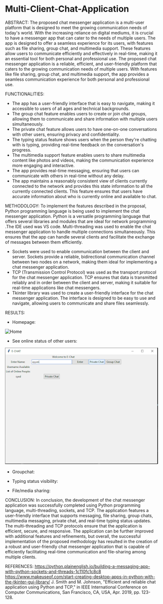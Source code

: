 # Multi-Client-Chat-Application

ABSTRACT:
The proposed chat messenger application is a multi-user platform that is designed to meet the growing communication needs of today's world. With the increasing reliance on digital mediums, it is crucial to have a messenger app that can cater to the needs of multiple users. The app is designed to offer a seamless experience for its users, with features such as file sharing, group chat, and multimedia support. These features allow users to communicate efficiently and effectively in real-time, making it an essential tool for both personal and professional use. The proposed chat messenger application is a reliable, efficient, and user-friendly platform that caters to the growing communication needs of multiple users. With features like file sharing, group chat, and multimedia support, the app provides a seamless communication experience for both personal and professional use.

FUNCTIONALITIES:
- The app has a user-friendly interface that is easy to navigate, making it accessible to users of all ages and technical backgrounds.
- The group chat feature enables users to create or join chat groups, allowing them to communicate and share information with multiple users simultaneously.
- The private chat feature allows users to have one-on-one conversations with other users, ensuring privacy and confidentiality.
- The typing status feature shows users when the person they're chatting with is typing, providing real-time feedback on the conversation's progress.
- The multimedia support feature enables users to share multimedia content like photos and videos, making the communication experience more engaging and interactive.
- The app provides real-time messaging, ensuring that users can communicate with others in real-time without any delay.
- The app maintains a reasonably consistent view of clients currently connected to the network and provides this state information to all the currently connected clients. This feature ensures that users have accurate 
  information about who is currently online and available to chat.


METHODOLOGY:
To implement the features described in the proposal, Python programming language is being used to implement the chat messenger application. Python is a versatile programming language that offers several libraries and modules that are ideal for network programming .The IDE used was VS code.
Multi-threading was used to enable the chat messenger application to handle multiple connections simultaneously. This ensures that the app can handle several clients and facilitate the exchange of messages between them efficiently.

- Sockets were used to enable communication between the client and server. Sockets provide a reliable, bidirectional communication channel between two nodes on a network, making them ideal for implementing a chat messenger application.
- TCP (Transmission Control Protocol) was used as the transport protocol for the chat messenger application. TCP ensures that data is transmitted reliably and in order between the client and server, making it suitable for real-time applications like chat messengers.
- Tkinter library was used to create a user-friendly interface for the chat messenger application. The interface is designed to be easy to use and navigate, allowing users to communicate and share files seamlessly.

RESULTS:

- Homepage:

![Home](https://github.com/mfahad960/Multi-Client-Chat-Application/blon/main/home.png)

- See online status of other users:
  
![Status](https://github.com/mfahad960/Multi-Client-Chat-Application/blob/main/online.png)

- Groupchat:

- Typing status visibility:

- File/media sharing:

CONCLUSION:
In conclusion, the development of the chat messenger application was successfully completed using Python programming language, multi-threading, sockets, and TCP. The application features a user-friendly interface that supports messaging, file sharing, group chats, multimedia messaging, private chat, and real-time typing status updates. The multi-threading and TCP protocols ensure that the application is efficient, secure, and responsive. The application can be further improved with additional features and refinements, but overall, the successful implementation of the proposed methodology has resulted in the creation of a robust and user-friendly chat messenger application that is capable of efficiently facilitating real-time communication and file-sharing among multiple clients.

REFERENCES:
https://python.plainenglish.io/building-a-messaging-app-with-python-sockets-and-threads-1c110fc1c8c8
https://www.makeuseof.com/start-creating-desktop-apps-in-python-with-the-tkinter-gui-library/
J. Smith and M. Johnson, "Efficient and reliable chat application using Python and TCP," in IEEE International Conference on Computer Communications, San Francisco, CA, USA, Apr. 2019, pp. 123-128. 

